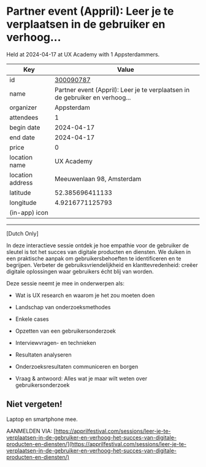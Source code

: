 # Partner event (Appril): Leer je te verplaatsen in de gebruiker en verhoog...
Held at 2024-04-17 at UX Academy with 1 Appsterdammers.
        
|Key|Value
|---|---|
|id|[300090787](https://www.meetup.com/appsterdam/events/300090787/)|
|name|Partner event (Appril): Leer je te verplaatsen in de gebruiker en verhoog...|
|organizer|Appsterdam|
|attendees|1|
|begin date|2024-04-17|
|end date|2024-04-17|
|price|0|
|location name|UX Academy|
|location address|Meeuwenlaan 98, Amsterdam|
|latitude|52.385696411133|
|longitude|4.9216771125793|
|(in-app) icon||

---

[Dutch Only]

In deze interactieve sessie ontdek je hoe empathie voor de gebruiker de sleutel is tot het succes van digitale producten en diensten. We duiken in een praktische aanpak om gebruikersbehoeften te identificeren en te begrijpen. Verbeter de gebruiksvriendelijkheid en klanttevredenheid: creëer digitale oplossingen waar gebruikers écht blij van worden.

Deze sessie neemt je mee in onderwerpen als:

* Wat is UX research en waarom je het zou moeten doen

* Landschap van onderzoeksmethodes

* Enkele cases

* Opzetten van een gebruikersonderzoek

* Interviewvragen- en technieken

* Resultaten analyseren

* Onderzoeksresultaten communiceren en borgen

* Vraag &amp; antwoord: Alles wat je maar wilt weten over gebruikersonderzoek

## Niet vergeten!

Laptop en smartphone mee.

AANMELDEN VIA: [https://apprilfestival.com/sessions/leer-je-te-verplaatsen-in-de-gebruiker-en-verhoog-het-succes-van-digitale-producten-en-diensten/](https://apprilfestival.com/sessions/leer-je-te-verplaatsen-in-de-gebruiker-en-verhoog-het-succes-van-digitale-producten-en-diensten/) 

